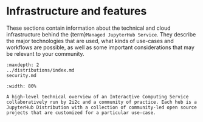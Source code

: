 # Infrastructure and features

These sections contain information about the technical and cloud infrastructure behind the {term}`Managed JupyterHub Service`.
They describe the major technologies that are used, what kinds of use-cases and workflows are possible, as well as some important considerations that may be relevant to your community.

```{toctree}
:maxdepth: 2
../distributions/index.md
security.md
```

```{figure} https://drive.google.com/uc?export=download&id=1vL8ekAtUQ4TEik4-oWIn36VAOITdlmpR
:width: 80%

A high-level technical overview of an Interactive Computing Service collaboratively run by 2i2c and a community of practice. Each hub is a JupyterHub Distribution with a collection of community-led open source projects that are customized for a particular use-case.
```
